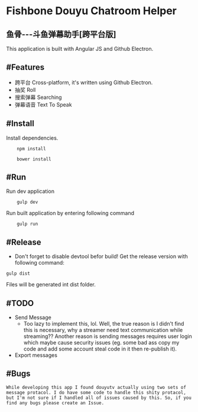 # Fishbone Douyu Chatroom Helper
## 鱼骨---斗鱼弹幕助手[跨平台版]

This application is built with Angular JS and Github Electron.

#Features
---
* 跨平台 Cross-platform, it's written using Github Electron.
* 抽奖 Roll
* 搜索弹幕 Searching
* 弹幕语音 Text To Speak
 
#Install
--- 

Install dependencies.

```
	npm install

	bower install
```


#Run 
---
Run dev application
```
	gulp dev
```

Run built application by entering following command

```
	gulp run
```

#Release
---
* Don't forget to disable devtool befor build!
Get the release version with following command:

```
gulp dist
```
Files will be generated int dist folder.

#TODO
---
* Send Message
	- Too lazy to implement this, lol. Well, the true reason is I didn't find this is necessary, why a streamer need text communication while streaming?? Another reason is sending messages requires user login which maybe cause security issues (eg. some bad ass copy my code and add some account steal code in it then re-publish it).
* Export messages

#Bugs
---
	While developing this app I found douyutv actually using two sets of message protacol. I do have some code to handle this shity protacol, but I'm not sure if I handled all of issues caused by this. So, if you find any bugs please create an Issue.


